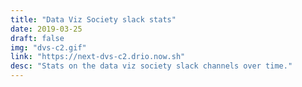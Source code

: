 ```yaml
---
title: "Data Viz Society slack stats"
date: 2019-03-25
draft: false
img: "dvs-c2.gif"
link: "https://next-dvs-c2.drio.now.sh"
desc: "Stats on the data viz society slack channels over time."
---
```

